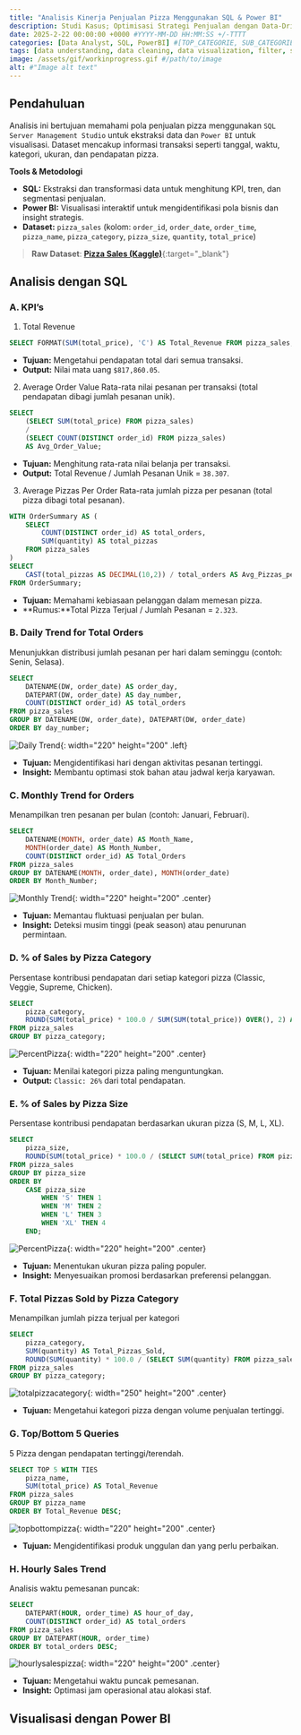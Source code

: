 ```yaml
---
title: "Analisis Kinerja Penjualan Pizza Menggunakan SQL & Power BI"
description: Studi Kasus; Optimisasi Strategi Penjualan dengan Data-Driven Insights.
date: 2025-2-22 00:00:00 +0000 #YYYY-MM-DD HH:MM:SS +/-TTTT
categories: [Data Analyst, SQL, PowerBI] #[TOP_CATEGORIE, SUB_CATEGORIE]
tags: [data understanding, data cleaning, data visualization, filter, software] # TAG names should always be lowercase
image: /assets/gif/workinprogress.gif #/path/to/image
alt: #"Image alt text"
---
```


## Pendahuluan
Analisis ini bertujuan memahami pola penjualan pizza menggunakan `SQL Server Management Studio` untuk ekstraksi data dan `Power BI` untuk visualisasi. Dataset mencakup informasi transaksi seperti tanggal, waktu, kategori, ukuran, dan pendapatan pizza.
<!-- https://www.youtube.com/watch?v=V-s8c6jMRN0 -->

**Tools & Metodologi**
- **SQL:** Ekstraksi dan transformasi data untuk menghitung KPI, tren, dan segmentasi penjualan.
- **Power BI:** Visualisasi interaktif untuk mengidentifikasi pola bisnis dan insight strategis.
- **Dataset:** `pizza_sales` (kolom: `order_id`, `order_date`, `order_time`, `pizza_name`, `pizza_category`, `pizza_size`, `quantity`, `total_price`)

>**Raw Dataset**: [**Pizza Sales (Kaggle)**](https://www.kaggle.com/datasets/nextmillionaire/pizza-sales-dataset){:target="_blank"}

## Analisis dengan SQL
### A. KPI’s
1. Total Revenue
```sql
SELECT FORMAT(SUM(total_price), 'C') AS Total_Revenue FROM pizza_sales;
```
- **Tujuan:** Mengetahui pendapatan total dari semua transaksi.
- **Output:** Nilai mata uang `$817,860.05`.

2. Average Order Value
Rata-rata nilai pesanan per transaksi (total pendapatan dibagi jumlah pesanan unik).
```sql
SELECT 
    (SELECT SUM(total_price) FROM pizza_sales) 
    / 
    (SELECT COUNT(DISTINCT order_id) FROM pizza_sales) 
    AS Avg_Order_Value;
```
- **Tujuan:** Menghitung rata-rata nilai belanja per transaksi.
- **Output:** Total Revenue / Jumlah Pesanan Unik = `38.307`.

3. Average Pizzas Per Order
Rata-rata jumlah pizza per pesanan (total pizza dibagi total pesanan).
```sql
WITH OrderSummary AS (
    SELECT 
        COUNT(DISTINCT order_id) AS total_orders,
        SUM(quantity) AS total_pizzas
    FROM pizza_sales
)
SELECT 
    CAST(total_pizzas AS DECIMAL(10,2)) / total_orders AS Avg_Pizzas_per_Order
FROM OrderSummary;
```
- **Tujuan:** Memahami kebiasaan pelanggan dalam memesan pizza.
- **Rumus:**Total Pizza Terjual / Jumlah Pesanan = `2.323`.

### B. Daily Trend for Total Orders
Menunjukkan distribusi jumlah pesanan per hari dalam seminggu (contoh: Senin, Selasa).
```sql
SELECT 
    DATENAME(DW, order_date) AS order_day,
    DATEPART(DW, order_date) AS day_number,
    COUNT(DISTINCT order_id) AS total_orders 
FROM pizza_sales
GROUP BY DATENAME(DW, order_date), DATEPART(DW, order_date)
ORDER BY day_number;
```
![Daily Trend](/assets/img/dailytrendsql.png){: width="220" height="200" .left}

- **Tujuan:** Mengidentifikasi hari dengan aktivitas pesanan tertinggi.
- **Insight:** Membantu optimasi stok bahan atau jadwal kerja karyawan.

### C. Monthly Trend for Orders
Menampilkan tren pesanan per bulan (contoh: Januari, Februari).
```sql
SELECT 
    DATENAME(MONTH, order_date) AS Month_Name,
    MONTH(order_date) AS Month_Number,
    COUNT(DISTINCT order_id) AS Total_Orders
FROM pizza_sales
GROUP BY DATENAME(MONTH, order_date), MONTH(order_date)
ORDER BY Month_Number;
```
![Monthly Trend](/assets/img/monthlytrendsql.png){: width="220" height="200" .center}
- **Tujuan:** Memantau fluktuasi penjualan per bulan.
- **Insight:** Deteksi musim tinggi (peak season) atau penurunan permintaan.

### D. % of Sales by Pizza Category
Persentase kontribusi pendapatan dari setiap kategori pizza (Classic, Veggie, Supreme, Chicken).
```sql
SELECT 
    pizza_category,
    ROUND(SUM(total_price) * 100.0 / SUM(SUM(total_price)) OVER(), 2) AS PCT
FROM pizza_sales
GROUP BY pizza_category;
```
![PercentPizza](/assets/img/percentpizza.png){: width="220" height="200" .center}

- **Tujuan:** Menilai kategori pizza paling menguntungkan.
- **Output:** `Classic: 26%` dari total pendapatan.

### E. % of Sales by Pizza Size
Persentase kontribusi pendapatan berdasarkan ukuran pizza (S, M, L, XL).
```sql
SELECT 
    pizza_size,
    ROUND(SUM(total_price) * 100.0 / (SELECT SUM(total_price) FROM pizza_sales), 2) AS PCT
FROM pizza_sales
GROUP BY pizza_size
ORDER BY 
    CASE pizza_size 
        WHEN 'S' THEN 1 
        WHEN 'M' THEN 2 
        WHEN 'L' THEN 3 
        WHEN 'XL' THEN 4 
    END;
```
![PercentPizza](/assets/img/pizzasize.png){: width="220" height="200" .center}

- **Tujuan:** Menentukan ukuran pizza paling populer.
- **Insight:** Menyesuaikan promosi berdasarkan preferensi pelanggan.

### F. Total Pizzas Sold by Pizza Category
Menampilkan jumlah pizza terjual per kategori
```sql
SELECT 
    pizza_category,
    SUM(quantity) AS Total_Pizzas_Sold,
    ROUND(SUM(quantity) * 100.0 / (SELECT SUM(quantity) FROM pizza_sales), 2) AS PCT
FROM pizza_sales
GROUP BY pizza_category;
```
![totalpizzacategory](/assets/img/totalpizzacategory.png){: width="250" height="200" .center}

- **Tujuan:** Mengetahui kategori pizza dengan volume penjualan tertinggi.

### G. Top/Bottom 5 Queries
5 Pizza dengan pendapatan tertinggi/terendah.
```sql
SELECT TOP 5 WITH TIES 
    pizza_name, 
    SUM(total_price) AS Total_Revenue
FROM pizza_sales
GROUP BY pizza_name
ORDER BY Total_Revenue DESC;
```
![topbottompizza](/assets/img/topbottompizza.png){: width="220" height="200" .center}

- **Tujuan:** Mengidentifikasi produk unggulan dan yang perlu perbaikan.

### H. Hourly Sales Trend
Analisis waktu pemesanan puncak:
```sql
SELECT 
    DATEPART(HOUR, order_time) AS hour_of_day,
    COUNT(DISTINCT order_id) AS total_orders
FROM pizza_sales
GROUP BY DATEPART(HOUR, order_time)
ORDER BY total_orders DESC;
```
![hourlysalespizza](/assets/img/hourlysalespizza.png){: width="220" height="200" .center}

- **Tujuan:** Mengetahui waktu puncak pemesanan.
- **Insight:** Optimasi jam operasional atau alokasi staf.

## Visualisasi dengan Power BI
<!-- Dashboard Interaktif:
Integrasi data dari SQL ke Power BI untuk visualisasi tren, komposisi penjualan, dan KPI real-time.
Contoh visual: Line chart untuk tren bulanan, pie chart untuk kontribusi kategori, heat map untuk jam sibuk.
Kesimpulan
Kombinasi SQL untuk analisis data dan Power BI untuk visualisasi memungkinkan pengambilan keputusan berbasis data, seperti:

Fokus pada kategori/ukuran pizza dengan kontribusi tertinggi.
Optimasi operasional berdasarkan tren harian/jam.
Strategi promosi untuk pizza berkinerja rendah.
Next Step : Implementasi rekomendasi ke dalam strategi bisnis untuk meningkatkan pendapatan dan kepuasan pelanggan.

Visualisasi dengan Power BI
Dashboard Interaktif :
KPI Visuals : Total Revenue, Avg Order Value, dan Avg Pizzas per Order.
Line Chart : Tren harian/bulanan penjualan.
Pie Chart : Distribusi penjualan per kategori dan ukuran pizza.
Heatmap : Pola waktu pemesanan puncak.
Insight Kunci dari Visualisasi :
Kategori Supreme mendominasi 35% pendapatan.
Ukuran L menjadi pilihan utama pelanggan (42% dari total penjualan).
Akhir pekan menyumbang 60% dari total pesanan.

Kesimpulan
Temuan Utama :
Kategori pizza tertentu (misal: Supreme) mendominasi pendapatan.
Waktu pemesanan puncak adalah pukul 18:00–20:00.
Pizza ukuran L dan XL menyumbang >60% pendapatan.
Rekomendasi :
Tingkatkan promosi untuk kategori/ukuran pizza berkinerja tinggi.
Evaluasi menu pizza dengan penjualan terendah.
Optimalkan strategi pemasaran di jam-jam sibuk. -->
